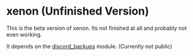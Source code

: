 # xenon (Unfinished Version)
This is the beta version of xenon.
Its not finished at all and probably not even working.

It depends on the [discord_backups](https://github.com/Merlintor/discord-backups) module. (Currently not public)
